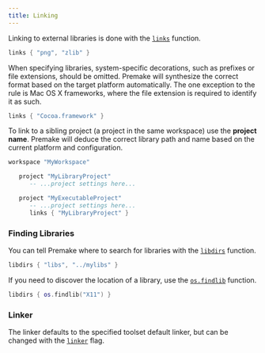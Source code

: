 ```yaml
---
title: Linking
---
```


Linking to external libraries is done with the [`links`](links.md) function.

```lua
links { "png", "zlib" }
```

When specifying libraries, system-specific decorations, such as prefixes or file extensions, should be omitted. Premake will synthesize the correct format based on the target platform automatically. The one exception to the rule is Mac OS X frameworks, where the file extension is required to identify it as such.

```lua
links { "Cocoa.framework" }
```

To link to a sibling project (a project in the same workspace) use the **project name**. Premake will deduce the correct library path and name based on the current platform and configuration.

```lua
workspace "MyWorkspace"

   project "MyLibraryProject"
      -- ...project settings here...

   project "MyExecutableProject"
      -- ...project settings here...
      links { "MyLibraryProject" }
```

### Finding Libraries ###

You can tell Premake where to search for libraries with the [`libdirs`](libdirs.md) function.

```lua
libdirs { "libs", "../mylibs" }
```

If you need to discover the location of a library, use the [`os.findlib`](os/os.findlib.md) function.

```lua
libdirs { os.findlib("X11") }
```

### Linker

The linker defaults to the specified toolset default linker, but can be changed with the [`linker`](linker.md) flag.
